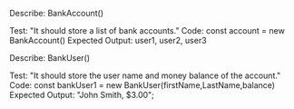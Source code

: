 Describe: BankAccount()

Test: "It should store a list of bank accounts."
Code: const account = new BankAccount()
Expected Output: user1, user2, user3

Describe: BankUser()

Test: "It should store the user name and money balance of the account."
Code: const bankUser1 = new BankUser(firstName,LastName,balance)
Expected Output: "John Smith, $3.00";